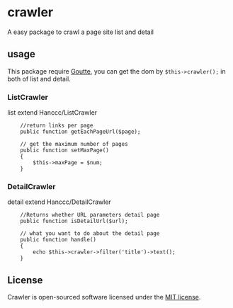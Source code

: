 # crawler
A easy package to crawl a page site list and detail

## usage

This package require [Goutte](https://github.com/FriendsOfPHP/Goutte), you can get the dom by ```$this->crawler();``` in both of list and detail.

### ListCrawler
list extend Hanccc/ListCrawler

```
    //return links per page
    public function getEachPageUrl($page);
```
```
    // get the maximum number of pages
    public function setMaxPage()
    {
        $this->maxPage = $num;
    }
```

### DetailCrawler
detail extend Hanccc/DetailCrawler

```
    //Returns whether URL parameters detail page
    public function isDetailUrl($url);
```
```
    // what you want to do about the detail page
    public function handle()
    {
        echo $this->crawler->filter('title')->text();
    }
```


## License

Crawler is open-sourced software licensed under the [MIT license](http://opensource.org/licenses/MIT).
